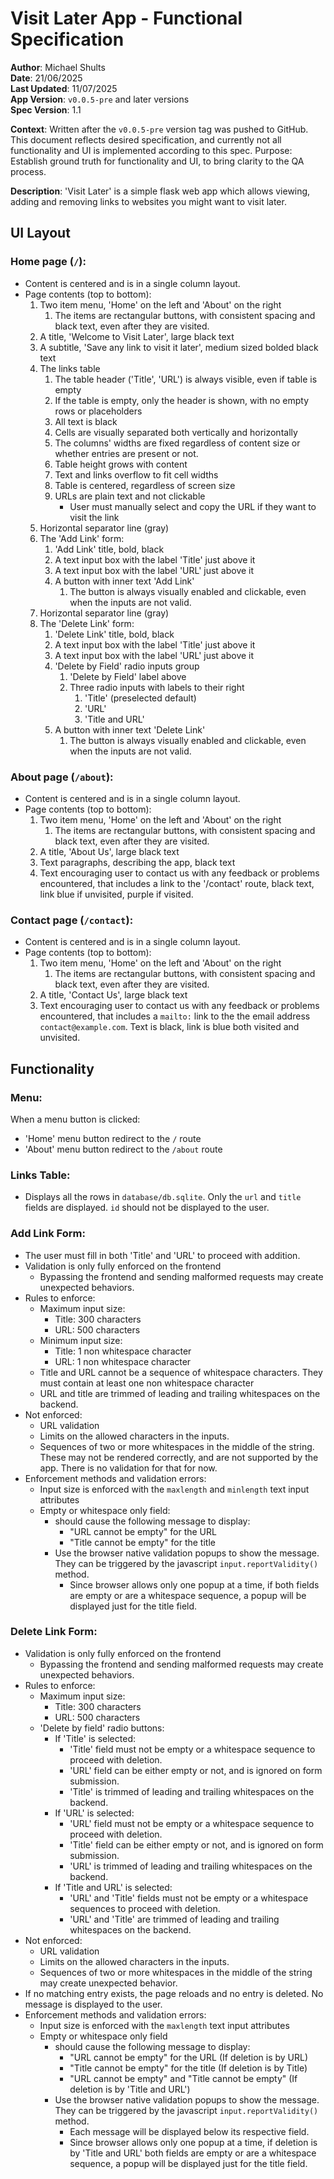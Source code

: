 # Visit Later App - Functional Specification

**Author**: Michael Shults  
**Date**: 21/06/2025  
**Last Updated**: 11/07/2025  
**App Version**: `v0.0.5-pre` and later versions  
**Spec Version**: 1.1

**Context**: Written after the `v0.0.5-pre` version tag was pushed to GitHub. This document reflects desired specification, and currently not all functionality and UI is implemented according to this spec.
Purpose: Establish ground truth for functionality and UI, to bring clarity to the QA process.

**Description**: 'Visit Later' is a simple flask web app which allows viewing, adding and removing links to websites you might want to visit later.

## UI Layout
### Home page (`/`):

- Content is centered and is in a single column layout.
- Page contents (top to bottom):
    1. Two item menu, 'Home' on the left and 'About' on the right
        1. The items are rectangular buttons, with consistent spacing and black text, even after they are visited.
    2. A title, 'Welcome to Visit Later', large black text
    3. A subtitle, 'Save any link to visit it later', medium sized bolded black text
    4. The links table
        1. The table header ('Title', 'URL') is always visible, even if table is empty
        2. If the table is empty, only the header is shown, with no empty rows or placeholders
        3. All text is black
        4. Cells are visually separated both vertically and horizontally
        5. The columns' widths are fixed regardless of content size or whether entries are present or not.
        6. Table height grows with content
        7. Text and links overflow to fit cell widths
        8. Table is centered, regardless of screen size
        9. URLs are plain text and not clickable
            - User must manually select and copy the URL if they want to visit the link
    5. Horizontal separator line (gray)
    6. The 'Add Link' form:
        1. 'Add Link' title, bold, black
        2. A text input box with the label 'Title' just above it
        3. A text input box with the label 'URL' just above it
        4. A button with inner text 'Add Link'
            1. The button is always visually enabled and clickable, even when the inputs are not valid.
    7. Horizontal separator line (gray)
    8. The 'Delete Link' form:
        1. 'Delete Link' title, bold, black
        2. A text input box with the label 'Title' just above it
        3. A text input box with the label 'URL' just above it
        4. 'Delete by Field' radio inputs group
            1. 'Delete by Field' label above
            2. Three radio inputs with labels to their right
                1. 'Title' (preselected default)
                2. 'URL'
                3. 'Title and URL'
        5. A button with inner text 'Delete Link'
            1. The button is always visually enabled and clickable, even when the inputs are not valid.
    


### About page (`/about`):
- Content is centered and is in a single column layout.
- Page contents (top to bottom):
    1. Two item menu, 'Home' on the left and 'About' on the right
        1. The items are rectangular buttons, with consistent spacing and black text, even after they are visited.
    2. A title, 'About Us', large black text
    3. Text paragraphs, describing the app, black text
    4. Text encouraging user to contact us with any feedback or problems encountered, that includes a link to the '/contact' route, black text, link blue if unvisited, purple if visited.


### Contact page (`/contact`):
- Content is centered and is in a single column layout.
- Page contents (top to bottom):
    1. Two item menu, 'Home' on the left and 'About' on the right
        1. The items are rectangular buttons, with consistent spacing and black text, even after they are visited.
    2. A title, 'Contact Us', large black text
    3. Text encouraging user to contact us with any feedback or problems encountered, that includes a `mailto:` link to the the email address `contact@example.com`. Text is black, link is blue both visited and unvisited.


## Functionality
### Menu:
When a menu button is clicked:
- 'Home' menu button redirect to the `/` route
- 'About' menu button redirect to the `/about` route

### Links Table:
- Displays all the rows in `database/db.sqlite`. Only the `url` and `title` fields are displayed. `id` should not be displayed to the user.

### Add Link Form:
- The user must fill in both 'Title' and 'URL' to proceed with addition.
- Validation is only fully enforced on the frontend 
    - Bypassing the frontend and sending malformed requests may create unexpected behaviors.
- Rules to enforce:
    - Maximum input size:
        - Title: 300 characters
        - URL: 500 characters
    - Minimum input size:
        - Title: 1 non whitespace character
        - URL: 1 non whitespace character
    - Title and URL cannot be a sequence of whitespace characters. They must contain at least one non whitespace character
    - URL and title are trimmed of leading and trailing whitespaces on the backend.
- Not enforced:
    - URL validation
    - Limits on the allowed characters in the inputs.
    - Sequences of two or more whitespaces in the middle of the string. These may not be rendered correctly, and are not supported by the app. There is no validation for that for now.
- Enforcement methods and validation errors:
    - Input size is enforced with the `maxlength` and `minlength` text input attributes
    - Empty or whitespace only field:
         - should cause the following message to display:
            - "URL cannot be empty" for the URL
            - "Title cannot be empty" for the title
        - Use the browser native validation popups to show the message. They can be triggered by the javascript `input.reportValidity()` method.
            - Since browser allows only one popup at a time, if both fields are empty or are a whitespace sequence, a popup will be displayed just for the title field.   

### Delete Link Form:
- Validation is only fully enforced on the frontend 
    - Bypassing the frontend and sending malformed requests may create unexpected behaviors.
- Rules to enforce:
    - Maximum input size:
        - Title: 300 characters
        - URL: 500 characters
    - 'Delete by field' radio buttons:
        - If 'Title' is selected:
            - 'Title' field must not be empty or a whitespace sequence to proceed with deletion.
            - 'URL' field can be either empty or not, and is ignored on form submission.
            - 'Title' is trimmed of leading and trailing whitespaces on the backend.
        - If 'URL' is selected:
            - 'URL' field must not be empty or a whitespace sequence to proceed with deletion.
            - 'Title' field can be either empty or not, and is ignored on form submission.
            - 'URL' is trimmed of leading and trailing whitespaces on the backend.
        - If 'Title and URL' is selected:
            - 'URL' and 'Title' fields must not be empty or a whitespace sequences to proceed with deletion.
            - 'URL' and 'Title' are trimmed of leading and trailing whitespaces on the backend.
- Not enforced:
    - URL validation
    - Limits on the allowed characters in the inputs.
    - Sequences of two or more whitespaces in the middle of the string may create unexpected behavior.
- If no matching entry exists, the page reloads and no entry is deleted. No message is displayed to the user. 
- Enforcement methods and validation errors:
    - Input size is enforced with the `maxlength` text input attributes
    - Empty or whitespace only field
         - should cause the following message to display:
            - "URL cannot be empty" for the URL (If deletion is by URL)
            - "Title cannot be empty" for the title (If deletion is by Title)
            - "URL cannot be empty" and "Title cannot be empty" (If deletion is by 'Title and URL')
        - Use the browser native validation popups to show the message. They can be triggered by the javascript `input.reportValidity()` method.
            - Each message will be displayed below its respective field.
            - Since browser allows only one popup at a time, if deletion is by 'Title and URL' both fields are empty or are a whitespace sequence, a popup will be displayed just for the title field.   

    






     










